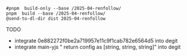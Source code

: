 
~~~
#pnpm  build-only --base /2025-04-renfollow/
pnpm  build --base /2025-04-renfollow/
@send-to-dl-dir dist 2025-04-renfollow
~~~

TODO

- integrate 0e882272f0be2a719957e11c9f1cab782e6564d5 into degit
- integrate main-yjs "  return config as [string, string, string]" into degit


